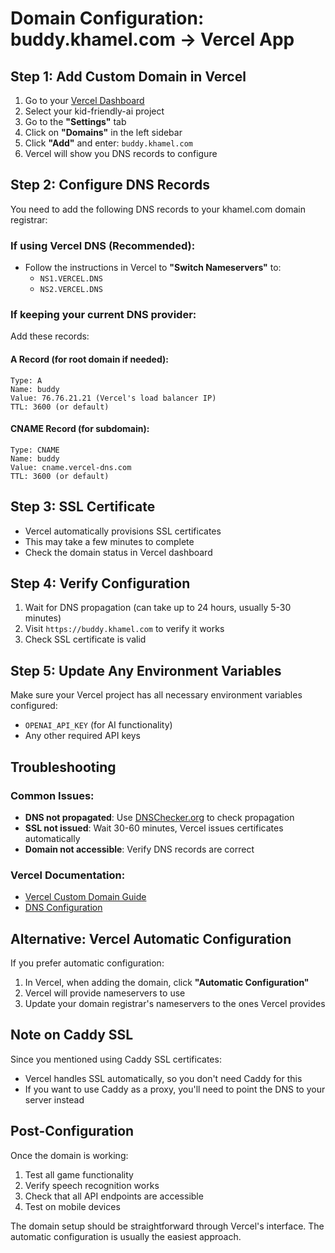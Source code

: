 # Domain Configuration: buddy.khamel.com → Vercel App

## Step 1: Add Custom Domain in Vercel

1. Go to your [Vercel Dashboard](https://vercel.com/dashboard)
2. Select your kid-friendly-ai project
3. Go to the **"Settings"** tab
4. Click on **"Domains"** in the left sidebar
5. Click **"Add"** and enter: `buddy.khamel.com`
6. Vercel will show you DNS records to configure

## Step 2: Configure DNS Records

You need to add the following DNS records to your khamel.com domain registrar:

### If using Vercel DNS (Recommended):
- Follow the instructions in Vercel to **"Switch Nameservers"** to:
  - `NS1.VERCEL.DNS`
  - `NS2.VERCEL.DNS`

### If keeping your current DNS provider:
Add these records:

#### A Record (for root domain if needed):
```
Type: A
Name: buddy
Value: 76.76.21.21 (Vercel's load balancer IP)
TTL: 3600 (or default)
```

#### CNAME Record (for subdomain):
```
Type: CNAME
Name: buddy
Value: cname.vercel-dns.com
TTL: 3600 (or default)
```

## Step 3: SSL Certificate

- Vercel automatically provisions SSL certificates
- This may take a few minutes to complete
- Check the domain status in Vercel dashboard

## Step 4: Verify Configuration

1. Wait for DNS propagation (can take up to 24 hours, usually 5-30 minutes)
2. Visit `https://buddy.khamel.com` to verify it works
3. Check SSL certificate is valid

## Step 5: Update Any Environment Variables

Make sure your Vercel project has all necessary environment variables configured:
- `OPENAI_API_KEY` (for AI functionality)
- Any other required API keys

## Troubleshooting

### Common Issues:
- **DNS not propagated**: Use [DNSChecker.org](https://dnschecker.org) to check propagation
- **SSL not issued**: Wait 30-60 minutes, Vercel issues certificates automatically
- **Domain not accessible**: Verify DNS records are correct

### Vercel Documentation:
- [Vercel Custom Domain Guide](https://vercel.com/docs/projects/custom-domains)
- [DNS Configuration](https://vercel.com/docs/projects/custom-domains/configure-a-dns)

## Alternative: Vercel Automatic Configuration

If you prefer automatic configuration:
1. In Vercel, when adding the domain, click **"Automatic Configuration"**
2. Vercel will provide nameservers to use
3. Update your domain registrar's nameservers to the ones Vercel provides

## Note on Caddy SSL

Since you mentioned using Caddy SSL certificates:
- Vercel handles SSL automatically, so you don't need Caddy for this
- If you want to use Caddy as a proxy, you'll need to point the DNS to your server instead

## Post-Configuration

Once the domain is working:
1. Test all game functionality
2. Verify speech recognition works
3. Check that all API endpoints are accessible
4. Test on mobile devices

The domain setup should be straightforward through Vercel's interface. The automatic configuration is usually the easiest approach.